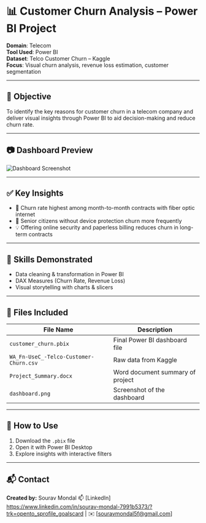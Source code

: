  
# 📊 Customer Churn Analysis – Power BI Project

**Domain**: Telecom  
**Tool Used**: Power BI  
**Dataset**: Telco Customer Churn – Kaggle  
**Focus**: Visual churn analysis, revenue loss estimation, customer segmentation

---

## 📌 Objective
To identify the key reasons for customer churn in a telecom company and deliver visual insights through Power BI to aid decision-making and reduce churn rate.

---

## 📷 Dashboard Preview

![Dashboard Screenshot](images/dashboard.png)

---

## ✅ Key Insights
- 🔴 Churn rate highest among month-to-month contracts with fiber optic internet
- 🧓 Senior citizens without device protection churn more frequently
- 💡 Offering online security and paperless billing reduces churn in long-term contracts

---

## 🧠 Skills Demonstrated
- Data cleaning & transformation in Power BI
- DAX Measures (Churn Rate, Revenue Loss)
- Visual storytelling with charts & slicers

---


## 📁 Files Included
| File Name | Description |
|-----------|-------------|
| `customer_churn.pbix` | Final Power BI dashboard file |
| `WA_Fn-UseC_-Telco-Customer-Churn.csv` | Raw data from Kaggle |
| `Project_Summary.docx` | Word document summary of project |
| `dashboard.png` | Screenshot of the dashboard |

---

## 🚀 How to Use
1. Download the `.pbix` file
2. Open it with Power BI Desktop
3. Explore insights with interactive filters

---

## 📬 Contact
**Created by:** Sourav Mondal 
📫 [LinkedIn] https://www.linkedin.com/in/sourav-mondal-7991b5373/?trk=opento_sprofile_goalscard | ✉️ [souravmondal5f@gmail.com]
